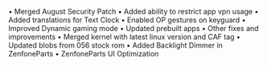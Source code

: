 • Merged August Security Patch
• Added ability to restrict app vpn usage
• Added translations for Text Clock
• Enabled OP gestures on keyguard
• Improved Dynamic gaming mode
• Updated prebuilt apps
• Other fixes and improvements
• Merged kernel with latest linux version and CAF tag
• Updated blobs from 056 stock rom
• Added Backlight Dimmer in ZenfoneParts
• ZenfoneParts UI Optimization
